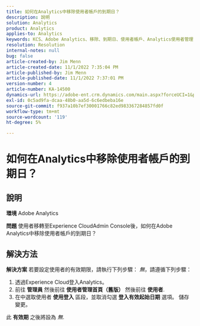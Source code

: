 ```yaml
---
title: 如何在Analytics中移除使用者帳戶的到期日？
description: 說明
solution: Analytics
product: Analytics
applies-to: Analytics
keywords: KCS、Adobe Analytics、移除、到期日、使用者帳戶、Analytics使用者管理
resolution: Resolution
internal-notes: null
bug: false
article-created-by: Jim Menn
article-created-date: 11/1/2022 7:35:04 PM
article-published-by: Jim Menn
article-published-date: 11/1/2022 7:37:01 PM
version-number: 4
article-number: KA-14500
dynamics-url: https://adobe-ent.crm.dynamics.com/main.aspx?forceUCI=1&pagetype=entityrecord&etn=knowledgearticle&id=c5295f47-1c5a-ed11-9561-6045bd006a22
exl-id: 0c5ad9fa-dcaa-48b0-aa5d-6c6edbeba16e
source-git-commit: f937a10b7ef30001766c82ed983367284857fd0f
workflow-type: tm+mt
source-wordcount: '119'
ht-degree: 5%

---
```


# 如何在Analytics中移除使用者帳戶的到期日？

## 說明


<b>環境</b>
Adobe Analytics

<b>問題</b>
使用者移轉至Experience CloudAdmin Console後，如何在Adobe Analytics中移除使用者帳戶的到期日？


## 解決方法


<b>解決方案</b>
若要設定使用者的有效期限，請執行下列步驟： *無*，請遵循下列步驟：

1. 透過Experience Cloud登入Analytics。
2. 前往 <b>管理員</b> 然後前往 <b>使用者管理首頁（舊版）</b> 然後前往 <b>使用者</b>.
3. 在中選取使用者 <b>使用登入</b> 區段，並取消勾選 <b>登入有效起始日期</b> 選項。 儲存變更。


此 <b>有效期</b> 之後將設為 *無*.
